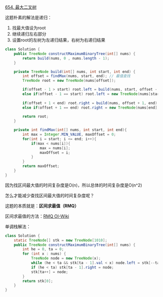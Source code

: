 [654. 最大二叉树](https://leetcode.cn/problems/maximum-binary-tree/)

这题朴素的解法是递归：
1. 找最大值设为root
2. 继续递归左右部分
3. 设置root的左树为左递归结果，右树为右递归结果

```java
class Solution {
    public TreeNode constructMaximumBinaryTree(int[] nums) {
        return build(nums, 0 , nums.length - 1);
    }

    private TreeNode build(int[] nums, int start, int end) {
        int offset = findMax(nums, start, end); // 最值查找
        TreeNode root = new TreeNode(nums[offset]);

        if(offset - 1 > start) root.left = build(nums, start, offset - 1);
        else if(offset - 1 == start) root.left = new TreeNode(nums[start]);
        
        if(offset + 1 < end) root.right = build(nums, offset + 1, end);
        else if(offset + 1 == end) root.right = new TreeNode(nums[end]);
        
        return root;
    }

    private int findMax(int[] nums, int start, int end){
        int max = Integer.MIN_VALUE, maxOffset = 0;
        for(int i = start; i <= end; i++){
            if(max < nums[i]){
                max = nums[i];
                maxOffset = i;
            }
        }
        return maxOffset;
    }
}
```

因为找区间最大值的时间复杂度是O(n)，所以总体的时间复杂度是O(n^2)

怎么才能减少查找区间最大值的时间复杂度呢？

这题的本质就是：**区间求最值（RMQ）**

区间求最值的方法：[RMQ OI-Wiki](https://oi-wiki.org/topic/rmq/)


单调栈解法：

```java
class Solution {
    static TreeNode[] stk = new TreeNode[1010];
    public TreeNode constructMaximumBinaryTree(int[] nums) {
        int he = 0, ta = 0;
        for (int x : nums) {
            TreeNode node = new TreeNode(x);
            while (he < ta && stk[ta - 1].val < x) node.left = stk[--ta];
            if (he < ta) stk[ta - 1].right = node;
            stk[ta++] = node;
        }
        return stk[0];
    }
}
```
